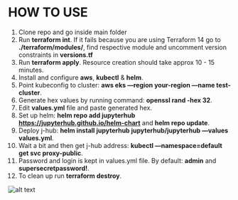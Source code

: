 # HOW TO USE

1) Clone repo and go inside main folder
2) Run **terraform int**. If it fails because you are using Terraform 14 go to **./terraform/modules/**, find respective module and uncomment version constraints in **versions.tf**
4) Run **terraform apply**. Resource creation should take approx 10 - 15 minutes.
5) Install and configure **aws**, **kubectl** & **helm**.
6) Point kubeconfig to cluster: **aws eks —region your-region —name test-cluster**.
7) Generate hex values by running command: **openssl rand -hex 32**.
8) Edit **values.yml** file and paste generated hex.
10) Set up helm: **helm repo add jupyterhub https://jupyterhub.github.io/helm-chart** and **helm repo update**.
11) Deploy j-hub: **helm install jupyterhub jupyterhub/jupyterhub —values values.yml**.
12) Wait a bit and then get j-hub address: **kubectl —namespace=default get svc proxy-public**.
13) Password and login is kept in values.yml file. By default: **admin** and **supersecretpassword!**.
14) To clean up run **terraform destroy**.

![alt text](https://github.com/JanisRancans/terraform-eks/blob/main/jhub-running-python.png?raw=true)

